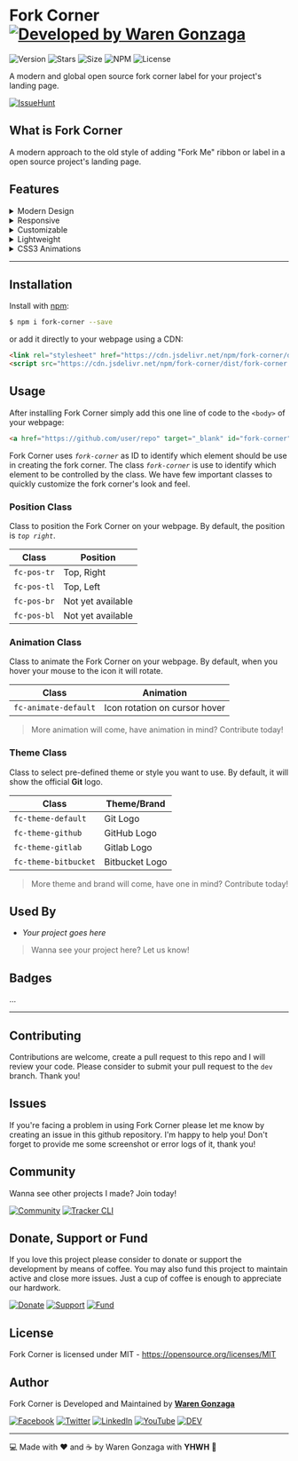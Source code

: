 # Fork Corner [![Developed by Waren Gonzaga](https://img.shields.io/badge/Developed%20by-Waren%20Gonzaga-blue.svg?longCache=true&style=for-the-badge)](https://github.com/warengonzaga)

![Version](https://img.shields.io/github/release/WarenGonzaga/fork-corner.svg?style=for-the-badge) ![Stars](https://img.shields.io/github/stars/WarenGonzaga/fork-corner.svg?style=for-the-badge) ![Size](https://img.shields.io/github/repo-size/warengonzaga/fork-corner?color=green&style=for-the-badge) ![NPM](https://img.shields.io/npm/dm/fork-corner?color=red&style=for-the-badge) ![License](https://img.shields.io/github/license/WarenGonzaga/fork-corner.svg?style=for-the-badge)

A modern and global open source fork corner label for your project's landing page.

[![IssueHunt](https://issuehunt.io/static/embed/issuehunt-button-v1.svg)](https://issuehunt.io/r/WarenGonzaga/fork-corner)

## What is Fork Corner

A modern approach to the old style of adding "Fork Me" ribbon or label in a open source project's landing page.

## Features

<!-- markdownlint-disable MD033 MD014 -->

<details>
    <summary>Modern Design</summary><br/>

> details...

</details>

<details>
    <summary>Responsive</summary><br/>

> details...

</details>

<details>
    <summary>Customizable</summary><br/>

> details...

</details>

<details>
    <summary>Lightweight</summary><br/>

> details...

</details>

<details>
    <summary>CSS3 Animations</summary><br/>

> details...

</details>

<!-- markdownlint-enable MD033 -->

---

## Installation

Install with [npm](https://www.npmjs.com/package/fork-corner):

<!-- markdownlint-disable MD014 -->

```bash
$ npm i fork-corner --save
```

<!-- markdownlint-enable MD014 -->

or add it directly to your webpage using a CDN:

```html
<link rel="stylesheet" href="https://cdn.jsdelivr.net/npm/fork-corner/dist/fork-corner.min.css">
<script src="https://cdn.jsdelivr.net/npm/fork-corner/dist/fork-corner.min.js" defer></script>
```

## Usage

After installing Fork Corner simply add this one line of code to the ``<body>`` of your webpage:

```html
<a href="https://github.com/user/repo" target="_blank" id="fork-corner" class="fork-corner fc-pos-tr fc-animate-default fc-theme-default"></a>
```

Fork Corner uses _``fork-corner``_ as ID to identify which element should be use in creating the fork corner. The class _``fork-corner``_ is use to identify which element to be controlled by the class. We have few important classes to quickly customize the fork corner's look and feel.

### Position Class

Class to position the Fork Corner on your webpage. By default, the position is _``top right``_.

| Class | Position |
|-------|----------|
| ``fc-pos-tr`` | Top, Right |
| ``fc-pos-tl`` | Top, Left |
| ``fc-pos-br`` | Not yet available |
| ``fc-pos-bl`` | Not yet available |

### Animation Class

Class to animate the Fork Corner on your webpage. By default, when you hover your mouse to the icon it will rotate.

| Class | Animation |
|-------|-----------|
| ``fc-animate-default`` | Icon rotation on cursor hover |

> More animation will come, have animation in mind? Contribute today!

### Theme Class

Class to select pre-defined theme or style you want to use. By default, it will show the official **Git** logo.

| Class | Theme/Brand |
|-------|-----------|
| ``fc-theme-default`` | Git Logo |
| ``fc-theme-github`` | GitHub Logo |
| ``fc-theme-gitlab`` | Gitlab Logo |
| ``fc-theme-bitbucket`` | Bitbucket Logo |

> More theme and brand will come, have one in mind? Contribute today!

## Used By

- _Your project goes here_

> Wanna see your project here? Let us know!

## Badges

...

---

## Contributing

Contributions are welcome, create a pull request to this repo and I will review your code. Please consider to submit your pull request to the ```dev``` branch. Thank you!

## Issues

If you're facing a problem in using Fork Corner please let me know by creating an issue in this github repository. I'm happy to help you! Don't forget to provide me some screenshot or error logs of it, thank you!

## Community

Wanna see other projects I made? Join today!

[![Community](https://discordapp.com/api/guilds/659684980137656340/widget.png?style=banner2)](https://discord.io/warengonzaga) [![Tracker CLI](https://discordapp.com/api/guilds/694612151444439081/widget.png?style=banner2)](https://discord.io/trackercli)

## Donate, Support or Fund

If you love this project please consider to donate or support the development by means of coffee. You may also fund this project to maintain active and close more issues. Just a cup of coffee is enough to appreciate our hardwork.

[![Donate](https://img.shields.io/badge/Donate-PayPal-blue.svg?style=for-the-badge)](https://paypal.me/warengonzagaofficial) [![Support](https://img.shields.io/badge/Support-Buy%20Me%20A%20Coffee-orange.svg?style=for-the-badge)](https://buymeacoff.ee/warengonzaga) [![Fund](https://img.shields.io/badge/Fund-IssueHunt-%2300A156.svg?style=for-the-badge)](https://issuehunt.io/r/WarenGonzaga/fork-corner)

## License

Fork Corner is licensed under MIT - <https://opensource.org/licenses/MIT>

## Author

Fork Corner is Developed and Maintained by **[Waren Gonzaga](https://github.com/warengonzaga)**

[![Facebook](https://img.shields.io/badge/facebook-%231877F2.svg?&style=for-the-badge&logo=facebook&logoColor=white)](https://facebook.com/warengonzagaofficial) [![Twitter](https://img.shields.io/badge/twitter-%231DA1F2.svg?&style=for-the-badge&logo=twitter&logoColor=white)](https://twitter.com/warengonzaga) [![LinkedIn](https://img.shields.io/badge/linkedin-%230077B5.svg?&style=for-the-badge&logo=linkedin&logoColor=white)](https://linkedin.com/in/warengonzagaofficial) [![YouTube](https://img.shields.io/badge/youtube-%23FF0000.svg?&style=for-the-badge&logo=youtube&logoColor=white)](https://youtube.com/warengonzaga) [![DEV](https://img.shields.io/badge/DEV-%23000000.svg?&style=for-the-badge&logo=dev.to&logoColor=white)](https://dev.to/warengonzaga)

---

:computer: Made with :heart: and :coffee: by Waren Gonzaga with **YHWH** :pray:
